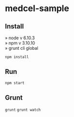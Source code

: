 # medcel-sample

<h2>Install</h2> 
» node v 6.10.3 <br />
» npm v 3.10.10 <br />
» grunt cli global <br />

<code>npm install</code>

<h2>Run </h2>
<code>npm start</code>

<h2>Grunt</h2>
<code>grunt</code>
<code>grunt watch</code>
